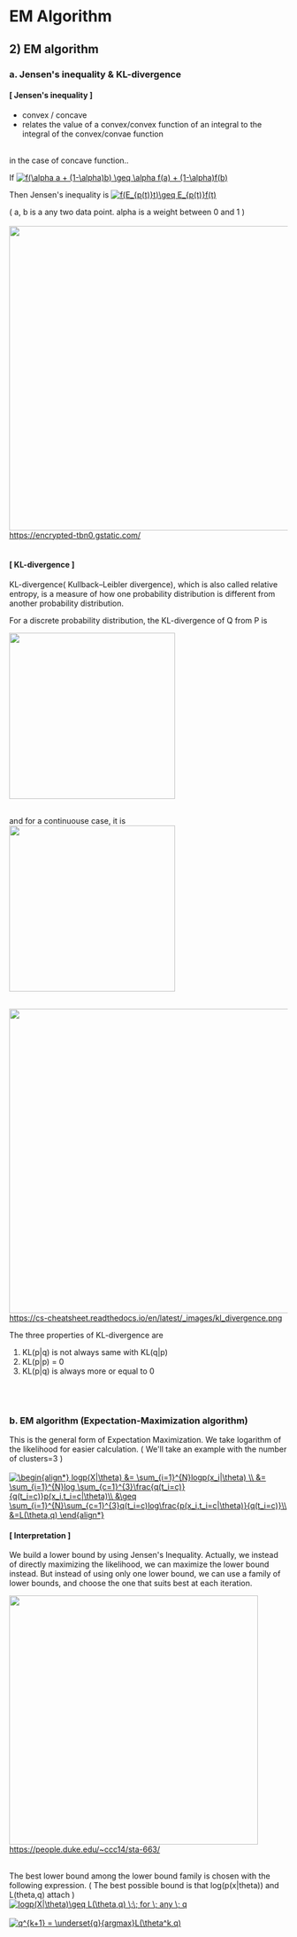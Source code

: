# EM Algorithm 
## 2) EM algorithm

### a. Jensen's inequality & KL-divergence
#### [ Jensen's inequality ]
- convex / concave
- relates the value of a convex/convex function of an integral to the integral of the convex/convae function
</br>
in the case of concave function..
</br>

If <a href="https://www.codecogs.com/eqnedit.php?latex=f(\alpha&space;a&space;&plus;&space;(1-\alpha)b)&space;\geq&space;\alpha&space;f(a)&space;&plus;&space;(1-\alpha)f(b)" target="_blank"><img src="https://latex.codecogs.com/gif.latex?f(\alpha&space;a&space;&plus;&space;(1-\alpha)b)&space;\geq&space;\alpha&space;f(a)&space;&plus;&space;(1-\alpha)f(b)" title="f(\alpha a + (1-\alpha)b) \geq \alpha f(a) + (1-\alpha)f(b)" /></a>
</br>

Then Jensen's inequality is <a href="https://www.codecogs.com/eqnedit.php?latex=f(E_{p(t)}t)\geq&space;E_{p(t)}f(t)" target="_blank"><img src="https://latex.codecogs.com/gif.latex?f(E_{p(t)}t)\geq&space;E_{p(t)}f(t)" title="f(E_{p(t)}t)\geq E_{p(t)}f(t)" /></a>
</br>

( a, b is a any two data point. alpha is a weight between 0 and 1 )
</br>
</br>
<img src="https://encrypted-tbn0.gstatic.com/images?q=tbn%3AANd9GcSjRIhCTLP24BF3xD5LKRsG5Lff15ue6KjtU9gA0cSEhJTYTlQV" width="550" /> </br>
https://encrypted-tbn0.gstatic.com/
</br>
</br>

#### [ KL-divergence ]
 KL-divergence( Kullback–Leibler divergence), which is also called relative entropy, is a measure of how one probability distribution is different from another probability distribution. 
</br>

For a discrete probability distribution, the KL-divergence of Q from P is
</br>

<img src="https://wikimedia.org/api/rest_v1/media/math/render/svg/4958785faae58310ca5ab69de1310e3aafd12b32" width="300" /> </br>
</br>

and for a continuouse case, it is
</br>
<img src="https://wikimedia.org/api/rest_v1/media/math/render/svg/756dd25036c5da76a59e58a001f3196e059f537d" width="300" /> </br>
</br>

<img src="https://cs-cheatsheet.readthedocs.io/en/latest/_images/kl_divergence.png" width="550" /> </br>
https://cs-cheatsheet.readthedocs.io/en/latest/_images/kl_divergence.png
</br>

The three properties of KL-divergence are
</br>
1. KL(p|q) is not always same with KL(q|p)
2. KL(p|p) = 0
3. KL(p|q) is always more or equal to 0
</br>
</br>

### b. EM algorithm (Expectation-Maximization algorithm)
This is the general form of Expectation Maximization. We take logarithm of the likelihood for easier calculation. ( We'll take an example with the number of clusters=3 )
</br>
</br>
<a href="https://www.codecogs.com/eqnedit.php?latex=\begin{align*}&space;logp(X|\theta)&space;&=&space;\sum_{i=1}^{N}logp(x_i|\theta)&space;\\&space;&=&space;\sum_{i=1}^{N}log&space;\sum_{c=1}^{3}\frac{q(t_i=c)}{q(t_i=c)}p(x_i,t_i=c|\theta)\\&space;&\geq&space;\sum_{i=1}^{N}\sum_{c=1}^{3}q(t_i=c)log\frac{p(x_i,t_i=c|\theta)}{q(t_i=c)}\\&space;&=L(\theta,q)&space;\end{align*}" target="_blank"><img src="https://latex.codecogs.com/gif.latex?\begin{align*}&space;logp(X|\theta)&space;&=&space;\sum_{i=1}^{N}logp(x_i|\theta)&space;\\&space;&=&space;\sum_{i=1}^{N}log&space;\sum_{c=1}^{3}\frac{q(t_i=c)}{q(t_i=c)}p(x_i,t_i=c|\theta)\\&space;&\geq&space;\sum_{i=1}^{N}\sum_{c=1}^{3}q(t_i=c)log\frac{p(x_i,t_i=c|\theta)}{q(t_i=c)}\\&space;&=L(\theta,q)&space;\end{align*}" title="\begin{align*} logp(X|\theta) &= \sum_{i=1}^{N}logp(x_i|\theta) \\ &= \sum_{i=1}^{N}log \sum_{c=1}^{3}\frac{q(t_i=c)}{q(t_i=c)}p(x_i,t_i=c|\theta)\\ &\geq \sum_{i=1}^{N}\sum_{c=1}^{3}q(t_i=c)log\frac{p(x_i,t_i=c|\theta)}{q(t_i=c)}\\ &=L(\theta,q) \end{align*}" /></a>
</br>

#### [ Interpretation ]
We build a lower bound by using Jensen's Inequality. Actually, we instead of directly maximizing the likelihood, we can maximize the lower bound instead. But instead of using only one lower bound, we can use a family of lower bounds, and choose the one that suits best at each iteration. 
</br>

<img src="https://people.duke.edu/~ccc14/sta-663/_images/EMAlgorithm_19_0.png" width="450" /> </br>
https://people.duke.edu/~ccc14/sta-663/
</br>
</br>

The best lower bound among the lower bound family is chosen with the following expression. ( The best possible bound is that log(p(x|theta)) and L(theta,q) attach )
</br>
<a href="https://www.codecogs.com/eqnedit.php?latex=logp(X|\theta)\geq&space;L(\theta,q)&space;\;\;&space;for&space;\;&space;any&space;\;&space;q" target="_blank"><img src="https://latex.codecogs.com/gif.latex?logp(X|\theta)\geq&space;L(\theta,q)&space;\;\;&space;for&space;\;&space;any&space;\;&space;q" title="logp(X|\theta)\geq L(\theta,q) \;\; for \; any \; q" /></a>
</br>
</br>
<a href="https://www.codecogs.com/eqnedit.php?latex=q^{k&plus;1}&space;=&space;\underset{q}{argmax}L(\theta^k,q)" target="_blank"><img src="https://latex.codecogs.com/gif.latex?q^{k&plus;1}&space;=&space;\underset{q}{argmax}L(\theta^k,q)" title="q^{k+1} = \underset{q}{argmax}L(\theta^k,q)" /></a>
</br>
</br>
